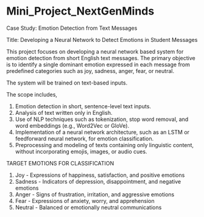 # Mini_Project_NextGenMinds

Case Study: Emotion Detection from Text Messages 

Title: Developing a Neural Network to Detect Emotions in Student Messages

This project focuses on developing a neural network based system for emotion detection from short  English text messages. The primary objective is to identify a single dominant emotion expressed in  each message from predefined categories such as joy, sadness, anger, fear, or neutral.

The system will be trained on text-based inputs.

The scope includes, 
1. Emotion detection in short, sentence-level text inputs. 
2. Analysis of text written only in English. 
3. Use of NLP techniques such as tokenization, stop word removal, and word embeddings 
(e.g., Word2Vec or GloVe). 
4. Implementation of a neural network architecture, such as an LSTM or feedforward neural 
network, for emotion classification. 
5. Preprocessing and modeling of texts containing only linguistic content, without 
incorporating emojis, images, or audio cues.

TARGET EMOTIONS FOR CLASSIFICATION 
1. Joy - Expressions of happiness, satisfaction, and positive emotions 
2. Sadness - Indicators of depression, disappointment, and negative emotions 
3. Anger - Signs of frustration, irritation, and aggressive emotions 
4. Fear - Expressions of anxiety, worry, and apprehension 
5. Neutral - Balanced or emotionally neutral communications
